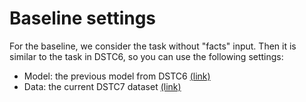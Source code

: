 # Baseline settings

For the baseline, we consider the task without "facts" input. Then it is similar to the task in DSTC6, so you can use the following settings:
* Model: the previous model from DSTC6 [(link)](https://github.com/dialogtekgeek/DSTC6-End-to-End-Conversation-Modeling/tree/master/ChatbotBaseline)
* Data: the current DSTC7 dataset [(link)](https://github.com/DSTC-MSR-NLP/DSTC7-End-to-End-Conversation-Modeling/tree/master/data_extraction)


